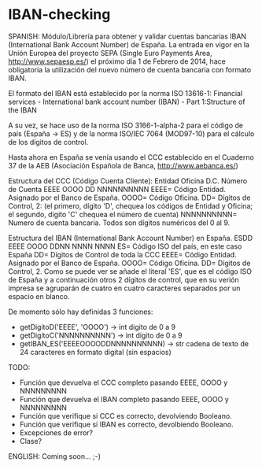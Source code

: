 IBAN-checking
=============

SPANISH:
Módulo/Librería para obtener y validar cuentas bancarias IBAN (International Bank Account Number) de España.  La entrada en vigor en la Unión Europea del proyecto SEPA (Single Euro Payments Area, http://www.sepaesp.es/) el próximo día 1 de Febrero de 2014, hace obligatoria la utilización del nuevo número de cuenta bancaria con formato IBAN.

El formato del IBAN está establecido por la norma ISO 13616-1:
    Financial services - International bank account number (IBAN) - Part 1:Structure of the IBAN
    
A su vez, se hace uso de la norma ISO 3166-1-alpha-2 para el código de país (España -> ES) y de la norma ISO/IEC 7064 (MOD97-10) para el cálculo de los dígitos de control.

Hasta ahora en España se venía usando el CCC establecido en el Cuaderno 37 de la AEB (Asociación Española de Banca, http://www.aebanca.es/)

Estructura del CCC (Código Cuenta Cliente):
Entidad Oficina D.C. Número de Cuenta
EEEE    OOOO    DD   NNNNNNNNNN
EEEE= Código Entidad.  Asignado por el Banco de España.
OOOO= Código Oficina.
DD= Dígitos de Control, 2: (el primero, dígito 'D', chequea los códigos de Entidad y Oficina; el segundo, dígito 'C' chequea el número de cuenta)
NNNNNNNNNN= Numero de cuenta bancaria.
Todos son dígitos numéricos del 0 al 9.

Estructura del IBAN (International Bank Account Number) en España.
ESDD EEEE OOOO DDNN NNNN NNNN
ES= Código ISO del país, en este caso España
DD= Dígitos de Control de toda la CCC
EEEE= Código Entidad.  Asignado por el Banco de España.
OOOO= Código Oficina.
DD= Dígitos de Control, 2.
Como se puede ver se añade el literal 'ES', que es el código ISO de España y a continuación otros 2 dígitos de control, que en su verión impresa se agruparán de cuatro en cuatro caracteres separados por un espacio en blanco.

De momento sólo hay definidas 3 funciones:
- getDigitoD('EEEE', 'OOOO') -> int
    digito de 0 a 9
- getDigitoC('NNNNNNNNNN') -> int
    digito de 0 a 9
- getIBAN_ES('EEEEOOOODDNNNNNNNNNN) -> str
    cadena de texto de 24 caracteres en formato digital (sin espacios)


TODO: 
- Función que devuelva el CCC completo pasando EEEE, OOOO y NNNNNNNNN
- Función que devuelva el IBAN completo pasando EEEE, OOOO y NNNNNNNNN
- Función que verifique si CCC es correcto, devolviendo Booleano.
- Función que verifique si IBAN es correcto, devolbiendo Booleano.
- Excepciones de error?
- Clase?



ENGLISH:
Coming soon...  ;-)
